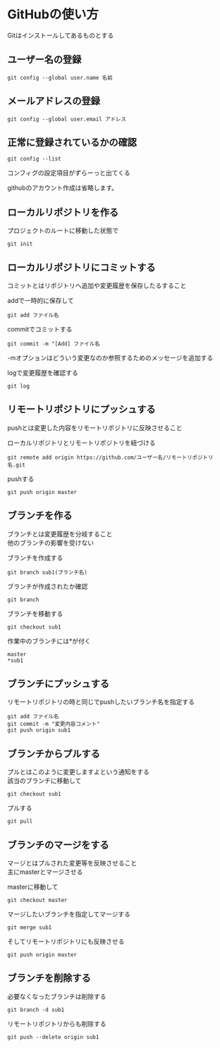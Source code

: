 # GitHubの使い方

Gitはインストールしてあるものとする  

## ユーザー名の登録
 ```Git
git config --global user.name 名前
 ```

## メールアドレスの登録  
```git
git config --global user.email アドレス
```

## 正常に登録されているかの確認
```git
git config --list
```  
コンフィグの設定項目がずらーっと出てくる  
  
githubのアカウント作成は省略します。  
  
## ローカルリポジトリを作る
プロジェクトのルートに移動した状態で  
```git
git init
```

## ローカルリポジトリにコミットする
コミットとはリポジトリへ追加や変更履歴を保存したるすること  

addで一時的に保存して  
```git
git add ファイル名
```  

commitでコミットする
```git
git commit -m "[Add] ファイル名 
```  
-mオプションはどういう変更なのか参照するためのメッセージを追加する  

logで変更履歴を確認する  
```git
git log
```

## リモートリポジトリにプッシュする
pushとは変更した内容をリモートリポジトリに反映させること  
  
ローカルリポジトリとリモートリポジトリを紐づける  
```git
git remote add origin https://github.com/ユーザー名/リモートリポジトリ名.git
```
  
pushする  
```git
git push origin master
```

## ブランチを作る
ブランチとは変更履歴を分岐すること  
他のブランチの影響を受けない  
  
ブランチを作成する  
```git
git branch sub1(ブランチ名) 
```  
  
ブランチが作成されたか確認  
```git
git branch
```


ブランチを移動する  
```git
git checkout sub1
```
  
作業中のブランチには*が付く  
```git
master  
*sub1
```
  
## ブランチにプッシュする
リモートリポジトリの時と同じでpushしたいブランチ名を指定する  
```git
git add ファイル名
git commit -m "変更内容コメント"
git push origin sub1
```

## ブランチからプルする  
プルとはこのように変更しますよという通知をする  
該当のブランチに移動して  
```git
git checkout sub1
```
  
プルする  
```git
git pull
```

## ブランチのマージをする  
マージとはプルされた変更等を反映させること  
主にmasterとマージさせる  
  
masterに移動して  
```git
git checkout master
```
  
マージしたいブランチを指定してマージする  
```git
git merge sub1
```

そしてリモートリポジトリにも反映させる  
```git
git push origin master
```

## ブランチを削除する  
必要なくなったブランチは削除する  
```git
git branch -d sub1
```
  
リモートリポジトリからも削除する  
```git
git push --delete origin sub1
```